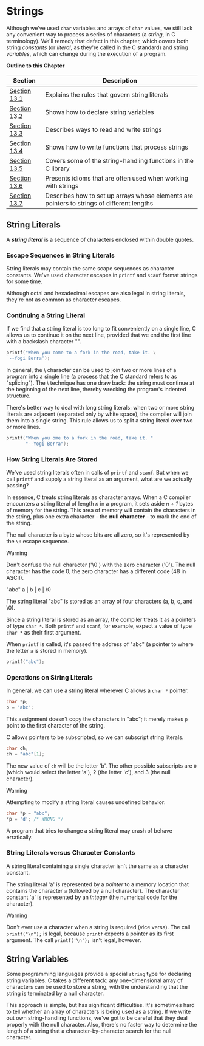 # Strings

Although we've used `char` variables and arrays of `char` values, we still lack any convenient way to process a series of characters (a _string_, in C terminology).
We'll remedy that defect in this chapter, which covers both string _constants_ (or _literal_, as they're called in the C standard) and string _variables_, which can change during the execution of a program.

**Outline to this Chapter**

| Section                                               | Description                                                                                |
| ----------------------------------------------------- | ------------------------------------------------------------------------------------------ |
| [Section 13.1](#string-literals)                      | Explains the rules that govern string literals                                             |
| [Section 13.2](#string-variables)                     | Shows how to declare string variables                                                      |
| [Section 13.3](#reading-and-writing-strings)          | Describes ways to read and write strings                                                   |
| [Section 13.4](#accessing-the-characters-in-a-string) | Shows how to write functions that process strings                                          |
| [Section 13.5](#using-the-c-string-library)           | Covers some of the string-handling functions in the C library                              |
| [Section 13.6](#string-idioms)                        | Presents idioms that are often used when working with strings                              |
| [Section 13.7](#array-of-strings)                     | Describes how to set up arrays whose elements are pointers to strings of different lengths |

## String Literals

A **_string literal_** is a sequence of characters enclosed within double quotes.

### Escape Sequences in String Literals

String literals may contain the same scape sequences as character constants. We've used character escapes in `printf` and `scanf` format strings for some time.

Although octal and hexadecimal escapes are also legal in string literals, they're not as common as character escapes.

### Continuing a String Literal

If we find that a string literal is too long to fit conveniently on a single line, C allows us to continue it on the next line, provided that we end the first line with a backslash character "\".

```c
printf("When you come to a fork in the road, take it. \
 --Yogi Berra");
```

In general, the \ character can be used to join two or more lines of a program into a single line (a process that the C standard refers to as "splicing").
The \ technique has one draw back: the string must continue at the beginning of the next line, thereby wrecking the program's indented structure.

There's better way to deal with long string literals: when two or more string literals are adjacent (separated only by white space), the compiler will join them into a single string. This rule allows us to split a string literal over two or more lines.

```c
printf("When you ome to a fork in the road, take it. "
       "--Yogi Berra");
```

### How String Literals Are Stored

We've used string literals often in calls of `printf` and `scanf`. But when we call `printf` and supply a string literal as an argument, what are we actually passing?

In essence, C treats string literals as character arrays. When a C compiler encounters a string literal of length _n_ in a program, it sets aside _n + 1_ bytes of memory for the string.
This area of memory will contain the characters in the string, plus one extra character - the **null character** - to mark the end of the string.

The null character is a byte whose bits are all zero, so it's represented by the `\0` escape sequence.

> [!WARNING]
> Don't confuse the null character ('\0') with the zero character ('0'). The null character has the code 0; the zero character has a different code (48 in ASCII).

"abc"
a | b | c | \0

The string literal "abc" is stored as an array of four characters (a, b, c, and \0).

Since a string literal is stored as an array, the compiler treats it as a pointers of type `char *`. Both `printf` and `scanf`, for example, expect a value of type `char *` as their first argument.

When `printf` is called, it's passed the address of "abc" (a pointer to where the letter `a` is stored in memory).

```c
printf("abc");
```

### Operations on String Literals

In general, we can use a string literal wherever C allows a `char *` pointer.

```c
char *p;
p = "abc";
```

This assignment doesn't copy the characters in "abc"; it merely makes `p` point to the first character of the string.

C allows pointers to be subscripted, so we can subscript string literals.

```c
char ch;
ch = "abc"[1];
```

The new value of `ch` will be the letter 'b'. The other possible subscripts are `0` (which would select the letter 'a'), 2 (the letter 'c'), and 3 (the null character).

> [!WARNING]
> Attempting to modify a string literal causes undefined behavior:
>
> ```c
> char *p = "abc";
> *p = 'd'; /* WRONG */
> ```
>
> A program that tries to change a string literal may crash of behave erratically.

### String Literals versus Character Constants

A string literal containing a single character isn't the same as a character constant.

The string literal 'a' is represented by a _pointer_ to a memory location that contains the character `a` (followed by a null character).
The character constant 'a' is represented by an _integer_ (the numerical code for the character).

> [!WARNING]
> Don't ever use a character when a string is required (vice versa).
> The call `printf("\n");` is legal, because `printf` expects a pointer as its first argument.
> The call `printf('\n');` isn't legal, however.

## String Variables

Some programming languages provide a special `string` type for declaring string variables. C takes a different tack: any one-dimensional array of characters can be used to store a string, with the understanding that the string is terminated by a null character.

This approach is simple, but has significant difficulties. It's sometimes hard to tell whether an array of characters is being used as a string. If we write out own string-handling functions, we've got to be careful that they deal properly with the null character.
Also, there's no faster way to determine the length of a string that a character-by-character search for the null character.
